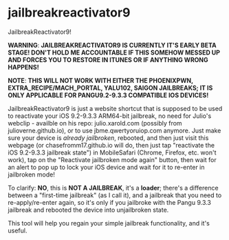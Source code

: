 # jailbreakreactivator9

JailbreakReactivator9!

**WARNING**: **JAILBREAKREACTIVATOR9 IS CURRENTLY IT'S EARLY BETA STAGE! DON'T HOLD ME ACCOUNTABLE IF THIS SOMEHOW MESSED UP AND FORCES YOU TO RESTORE IN ITUNES OR IF ANYTHING WRONG HAPPENS!**

**NOTE**: **THIS WILL NOT WORK WITH EITHER THE PHOENIXPWN, EXTRA_RECIPE/MACH_PORTAL, YALU102, SAIGON JAILBREAKS; IT IS ONLY APPLICABLE FOR PANGU9.2-9.3.3 COMPATIBLE IOS DEVICES!**

JailbreakReactivator9 is just a website shortcut that is supposed to be used to reactivate your iOS 9.2-9.3.3 ARM64-bit jailbreak, no need for Julio's webclip - availble on his repo: julio.xarold.com (possibly from julioverne.github.io), or to use jbme.qwertyoruiop.com anymore. Just make sure your device is *already jailbroken*, rebooted, and then just visit this webpage (or chasefromm17.github.io will do, then just tap "reactivate the iOS 9.2-9.3.3 jailbreak state") in MobileSafari (Chrome, Firefox, etc. won't work), tap on the "Reactivate jailbroken mode again" button, then wait for an alert to pop up to lock your iOS device and wait for it to re-enter in jailbroken mode!

To clarify: **NO**, this is **NOT A JAILBREAK**, it's a **loader**; there's a difference between a "first-time jailbreak" (as I call it), and a jailbreak that you need to re-apply/re-enter again, so it's only if you jailbroke with the Pangu 9.3.3 jailbreak and rebooted the device into unjailbroken state.

This tool will help you regain your simple jailbreak functionality, and it's useful.
